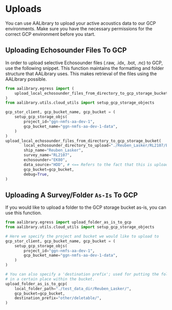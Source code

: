 # Uploads

You can use AALibrary to upload your active acoustics data to our GCP environments. Make sure you have the necessary permissions for the correct GCP environment before you start.

## Uploading Echosounder Files To GCP

In order to upload selective Echosounder files (.raw, .idx, .bot, .nc) to GCP, use the following snippet. This function maintains the formatting and folder structure that AALibrary uses. This makes retrieval of the files using the AALibrary possible.

```python
from aalibrary.egress import (
    upload_local_echosounder_files_from_directory_to_gcp_storage_bucket
)
from aalibrary.utils.cloud_utils import setup_gcp_storage_objects

gcp_stor_client, gcp_bucket_name, gcp_bucket = (
    setup_gcp_storage_objs(
        project_id="ggn-nmfs-aa-dev-1",
        gcp_bucket_name="ggn-nmfs-aa-dev-1-data",
    )
)
upload_local_echosounder_files_from_directory_to_gcp_storage_bucket(
        local_echosounder_directory_to_upload="./Reuben_Lasker/RL2107/EK80/",
        ship_name="Reuben_Lasker",
        survey_name="RL2107",
        echosounder="EK80",
        data_source="HDD", # <== Refers to the fact that this is uploaded from local.
        gcp_bucket=gcp_bucket,
        debug=True,
)
```

## Uploading A Survey/Folder `As-Is` To GCP

If you would like to upload a folder to the GCP storage bucket as-is, you can use this function.

```python
from aalibrary.egress import upload_folder_as_is_to_gcp
from aalibrary.utils.cloud_utils import setup_gcp_storage_objects

# Here we specify the project and bucket we would like to upload to
gcp_stor_client, gcp_bucket_name, gcp_bucket = (
    setup_gcp_storage_objs(
        project_id="ggn-nmfs-aa-dev-1",
        gcp_bucket_name="ggn-nmfs-aa-dev-1-data",
    )
)

# You can also specify a 'destination prefix'; used for putting the folder
# in a certain place within the bucket.
upload_folder_as_is_to_gcp(
    local_folder_path="./test_data_dir/Reuben_Lasker/",
    gcp_bucket=gcp_bucket,
    destination_prefix="other/deletable/",
)
```
